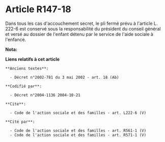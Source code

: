 # Article R147-18

Dans tous les cas d'accouchement secret, le pli fermé prévu à l'article L. 222-6 est conservé sous la responsabilité du
président du conseil général et versé au dossier de l'enfant détenu par le service de l'aide sociale à l'enfance.

**Nota:**



**Liens relatifs à cet article**

	**Anciens textes**:

	  - Décret n°2002-781 du 3 mai 2002 - art. 18 (Ab)

	**Codifié par**:

	  - Décret n°2004-1136 2004-10-21

	**Cite**:

	  - Code de l'action sociale et des familles - art. L222-6 (V)

	**Cité par**:

	  - Code de l'action sociale et des familles - art. R561-1 (V)
	  - Code de l'action sociale et des familles - art. R571-1 (V)
